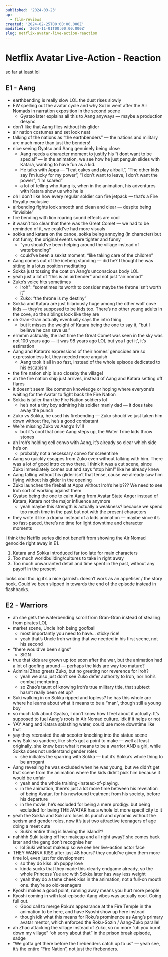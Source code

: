 ```yaml
---
published: '2024-03-23'
up:
  - film-reviews
created: '2024-02-25T00:00:00.000Z'
modified: '2024-11-01T00:00:00.000Z'
slug: netflix-avatar-live-action-reaction
---
```

# Netflix Avatar Live-Action - Reaction

so far at least lol

## E1 - Aang

- earthbending is really slow LOL the dust rises slowly
- EW spelling out the avatar cycle and why Sozin went after the Air Nomads in narration exposition in the second scene
	- Gyatso later explains all this to Aang anyways — maybe a production desync
- don’t like that Aang flies without his glider
- air nation costumes and set look neat
- talking of the nations as “the earthbenders” — the nations and military are much more than just the benders!
- nice seeing Gyatso and Aang genuinely being close
	- Aang needs a character moment to justify his “i dont want to be special” — in the animation, we see how he just penguin slides with Katara, wanting to have fun as a kid.
	- He talks with Appa — “I eat cakes and play airball.”, “The other kids say I’m lucky for my power”, “I don’t want to leave, I don’t want the power”, “I’m scared”
	- a lot of telling who Aang is, when in the animation, his adventures with Katara show us who he is
- oh I don’t like how every regular soldier can fire jetpack — that’s a Fire Royalty exclusive
- airbending fights look smooth and clean and clear — despite being “invisible”
- fire bending with lion roaring sound effects are cool
- it wasn’t too clear that there was the Great Comet — we had to be reminded of it, we could’ve had more visuals
- sokka and katara on the canoe, sokka being annoying (in character) but not funny, the original events were tighter and funny
	- “you should’ve been helping around the village instead of waterbending”
	- could’ve been a sexist moment, “like taking care of the children”
- Aang comes out of the iceberg standing — did he? I thought he was sitting in a lotus position meditating
- Sokka just tossing the coat on Aang’s unconscious body LOL
- yeah just a lot of “this is an airbender” and not just “air nomad”
- Zuko’s voice hits sometimes
	- Iroh": “sometimes its worth to consider maybe the throne isn’t worth it”
	- Zuko: “the throne is my destiny”
- Sokka and Katara are just hilariously huge among the other wolf cove kids — they’re supposed to be kids too. There’s no other young adults in the cove, so the siblings look like they are
- oh Gran-Gran actually eventually says the intro thing
	- but it misses the weight of Katara being the one to say it, “but I believe he can save us.”
- ermmm acktually, the last time the Great Comet was seen in the sky was not 100 years ago — it was 98 years ago LOL but yea I get it', it’s estimation
- Aang and Katara’s expressions of their homes’ genocides are so expressionless lol, they needed more anguish
	- Aang took it all in so fast, instead of the whole episode dedicated to his escapism
- the fire nation ship is so closeby the village!
- ah the fire nation ship just arrives, instead of Aang and Katara setting off flares
- it doesn’t seem like common knowledge or hoping where everyone’s waiting for the Avatar to fight back the Fire Nation
- Sokka is taller than the Fire Nation soldiers lol
	- he’s not a tiny boy admiring his soldier manly dad — it does take away the punch
- Zuko vs Sokka, he used his firebending — Zuko should’ve just taken him down without fire, he’s a good combatant
- We’re missing Zuko vs Aang’s 1v1!!
	- but it’s cool that once Aang steps up, the Water Tribe kids throw stones
- ah Iroh’s holding cell convo with Aang, it’s already so clear which side he’s on
	- probably not a necessary convo for screentime
- Aang so quickly escapes from Zuko even without talking with him. There was a lot of good intro convo there. I think it was a cut scene, since Zuko immediately comes out and says “stop him!” like he already knew
- Aang falling without his glider isn’t that tense, cause we already saw him flying without his glider in the opening
- Zuko launches the fireball at Appa without Iroh’s help??? We need to see Iroh sort of working against them
- Gyatso being the one to calm Aang from Avatar State Anger instead of Katara, Katara not the major influence anymore
	- yeah maybe this strength is actually a weakness? because we spend too much time in the past but not with the present characters
- they write it like a drama instead of a kids animation — maybe since it’s so fast-paced, there’s no time for light downtime and character moments

I think the Netflix series did not benefit from showing the Air Nomad genocide right away in E1.

1. Katara and Sokka introduced far too late for main characters
2. Too much worldbuilding/cultures to take in right away
3. Too much unwarranted detail and time spent in the past, without any payoff in the present

looks cool tho. ig it’s a nice garnish. doesn’t work as an appetiser / the story hook. Could’ve been slipped in towards the end of the episode instead in flashbacks.

## E2 - Warriors

- ah she gets the waterbending scroll from Gran-Gran instead of stealing from pirates LOL
- market scene, Uncle Iroh being goofball
	- most importantly you need to have… sticky rice!
	- yeah that’s Uncle Iroh writing that we needed in his first scene, not his second
- “there would’ve been signs”
	- SIGN
- true that kids are grown up too soon after the war, but the animation had a lot of goofing around — perhaps the kids are way too mature?
- Admiral Zhao greets Zuko, but no greeting nor reverence for Iroh?
	- yeah we also just don’t see Zuko defer authority to Iroh, nor Iroh’s combat mentoring.
	- so Zhao’s taunt of knowing Iroh’s true military title, that subtext hasn’t really been set up?
- Suki walking in on Sokka ripped and topless? he has this whole arc where he learns about what it means to be a “man”, though still a young boy
- so much talk about Gyatso, I don’t know how I feel about it actually. It’s supposed to fuel Aang’s roots in Air Nomad culture. idk if it helps or not
- YAY Aang and Katara splashing water, could use more downtime like that
- yay they recreated the air scooter knocking into the statue scene
- why Suki so yandere, like she’s got a point to make — well at least originally, she knew best what it means to be a warrior AND a girl, while Sokka does not understand gender roles
	- she initiates the sparring with Sokka — but it’s Sokka’s whole thing to be arrogant
- Aang revealing he was excluded when he was young, but we didn’t get that scene from the animation where the kids didn’t pick him because it would be unfair
	- yeah and the whole training-instead-of-playing.
	- in the animation, there’s just a lot more time between his revelation of being Avatar, for his newfound treatment from his society, before his departure
	- in the movie, he’s excluded for being a mere prodigy. but being excluded for being THE AVATAR has a whole lot more specificity to it
- yeah the Sokka and Suki arc loses its punch and dynamic without the sexism and gender roles, now it’s just two attractive teenagers of age doing a meet cute
	- Suki’s entire thing is leaving the island??
- nahhhh Suki taking off her makeup and all right away? she comes back later and the gang don’t recognise her
	- lol Suki without makeup so we see her live-action actor face
- THEY WANNA KISS after just 48 hours? they could’ve given them more time lol, even just for development
	- so they do kiss. ah puppy love
	- kinda sucks that they made this clearly endgame already, so the whole Princess Yue arc with Sokka later has way less weight
	- yeah they do a tame cheek kiss in the animation, not a full-on mouth one. they’re so old-teenagers
- Kyoshi makes a good point, running away means you hurt more people
- Kyoshi coming in with last-episode-Aang vibes was actually cool. Going full out.
	- Good call to merge Roku’s appearance at the Fire Temple in the animation to be here, and have Kyoshi show up here instead
	- though idk what this means for Roku’s prominence as Aang’s primary avatar mentor, which enforced the Roku-Sozin / Aang-Zuko parallel
- ah Zhao attacking the village instead of Zuko, so no more “uh you burnt down my village” “oh sorry about that” in the prison break episode, sadge
- “We gotta get there before the firebenders catch up to us” — yeah see, it’s the entire “Fire Nation”, not just the firebenders.

